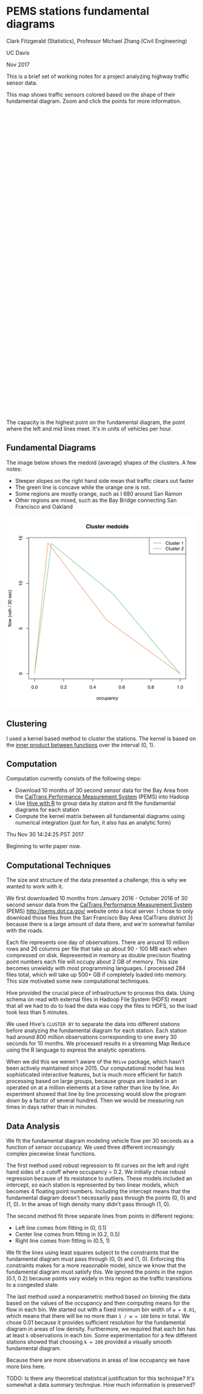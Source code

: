 # PEMS stations fundamental diagrams

Clark Fitzgerald (Statistics), Professor Michael Zhang (Civil Engineering)

UC Davis

Nov 2017

This is a brief set of working notes for a project analyzing highway
traffic sensor data. 

This map shows traffic sensors colored based on the shape of their
fundamental diagram. Zoom and click the points for more information.

<div id="mapid" style="width: 1000px; height: 800px;"></div>

<script type="text/javascript" src="maps.js"></script>

The capacity is the highest point on the fundamental diagram, the point
where the left and mid lines meet. It's in units of vehicles per hour.

## Fundamental Diagrams

The image below shows the medoid (average) shapes of the clusters. A few
notes:

- Steeper slopes on the right hand side mean that traffic clears out faster
- The green line is concave while the orange one is not.
- Some regions are mostly orange, such as I 680 around San Ramon
- Other regions are mixed, such as the Bay Bridge connecting San
  Francisco and Oakland

![Representative Fundamental Diagrams](cluster_fd.svg)

## Clustering

I used a kernel based method to cluster the stations. The kernel is based
on the [inner product between
functions](https://en.wikipedia.org/wiki/Dot_product#Functions) over the
interval (0, 1).

## Computation

Computation currently consists of the following steps:

- Download 10 months of 30 second sensor data for the Bay Area from the
[CalTrans Performance Measurement System](http://pems.dot.ca.gov/) (PEMS)
into Hadoop
- Use [Hive with R](http://clarkfitzg.github.io/2017/10/31/3-billion-rows-with-R/) to group data by station and fit the fundamental diagrams for each station
- Compute the kernel matrix between all fundamental diagrams using
  numerical integration (just for fun, it also has an analytic form)

Thu Nov 30 14:24:25 PST 2017

Beginning to write paper now.

## Computational Techniques

The size and structure of the data presented a challenge; this is why we
wanted to work with it. 

We first downloaded 10 months from January 2016 - October 2016 of 30 second sensor data from the
[CalTrans Performance Measurement System](http://pems.dot.ca.gov/) (PEMS)
http://pems.dot.ca.gov/ website onto a local server. I chose to only
download those files from the San Francisco Bay Area (CalTrans district 3)
because there is a large amount of data there, and we'm somewhat familiar
with the roads.

Each file represents one day of observations. There are around 10 million
rows and 26 columns per file that take up about 90 - 100 MB each when
compressed on disk. Represented in memory as double precision floating point numbers
each file will occupy about 2 GB of memory. This size becomes unwieldy with most
programming languages. I processed 284 files total, which will take up 500+
GB if completely loaded into memory. This size motivated some new
computational techniques.

Hive provided the crucial piece of infrastructure to process this data.
Using schema on read with external files in Hadoop File System (HDFS)
meant that all we had to do to load the data was copy the files to HDFS, so
the load took less than 5 minutes.

We used Hive's `CLUSTER BY` to separate the data into different stations
before analyzing the fundamental diagram for each station. Each station had
around 800 million observations corresponding to one every 30 seconds for
10 months. We processed results in a streaming Map Reduce using the R
language to express the analytic operations.

When we did this we weren't aware of the `RHive` package, which hasn't been
actively maintained since 2015. Our computational model has less
sophisticated interactive features, but is much more efficient for batch
processing based on large groups, because groups are loaded in an operated
on at a million elements at a time rather than line by line. An experiment
showed that line by line processing would slow the program down by a factor
of several hundred. Then we would be measuring run times in days rather
than in minutes.

## Data Analysis

We fit the fundamental diagram modeling vehicle flow per 30 seconds as a
function of sensor occupancy. We used three different increasingly complex
piecewise linear functions.

The first method used robust regression to fit curves on the left and right
hand sides of a cutoff where occupancy = 0.2. We initially chose robust
regression because of its resistance to outliers. These models included an
intercept, so each station is represented by two linear models, which
becomes 4 floating point numbers. Including the intercept means that the
fundamental diagram doesn't necessarily pass through the points (0, 0) and
(1, 0). In the areas of high density many didn't pass through (1, 0).

The second method fit three separate lines from points in different
regions:

- Left line comes from fitting in (0, 0.1)
- Center line comes from fitting in (0.2, 0.5)
- Right line comes from fitting in (0.5, 1)

We fit the lines using least squares subject to the constraints that the
fundamental diagram must pass through (0, 0) and (1, 0).
Enforcing this constraints makes for a more reasonable model, since we know
that the fundamental diagram must satisfy this.
We ignored the points in the region (0.1, 0.2) because points vary widely
in this region as the traffic transitions to a congested state.

The last method used a nonparametric method based on binning the data based
on the values of the occupancy and then computing means for the flow in
each bin. We started out with a fixed minimum bin width of `w = 0.01`,
which means that there will be no more than `1 / w = 100` bins in total.
We chose 0.01 because it provides sufficient resolution for the fundamental
diagram in areas of low density. Furthermore, we required that each bin
has at least `k` observations in each bin. Some experimentation for a few
different stations showed that choosing `k = 200` provided a visually
smooth fundamental diagram. 

Because there are more observations in areas of
low occupancy we have more bins here.

TODO: Is there any theoretical statistical justification for this
technique? It's somewhat a data summary technqiue. How much information
is preserved?
